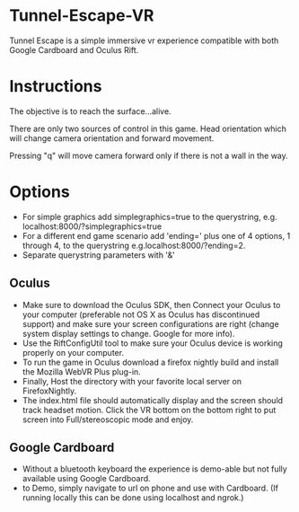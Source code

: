 # Tunnel-Escape-VR

Tunnel Escape is a simple immersive vr experience compatible with
both Google Cardboard and Oculus Rift.

# Instructions

The objective is to reach the surface...alive.

There are only two sources of control in this game. Head orientation which will
change camera orientation and forward movement.

Pressing "q" will move camera forward only if there is not a wall in the way.

# Options

- For simple graphics add simplegraphics=true to the querystring, e.g. localhost:8000/?simplegraphics=true
- For a different end game scenario add 'ending=' plus one of 4 options, 1 through 4, to
the querystring e.g.localhost:8000/?ending=2.
- Separate querystring parameters with '&'

## Oculus

- Make sure to download the Oculus SDK, then
Connect your Oculus to your computer (preferable
not OS X as Oculus has discontinued support) and make sure your screen
configurations are right (change system display settings to
change. Google for more info).
- Use the RiftConfigUtil tool to make sure your
Oculus device is working properly on your computer.
- To run the game in Oculus download a firefox nightly build and install the
Mozilla WebVR Plus plug-in.
- Finally, Host the directory with
your favorite local server on FirefoxNightly.
- The index.html file should automatically display and the screen should
track headset motion. Click the VR bottom on the bottom right to
put screen into Full/stereoscopic mode and enjoy.

## Google Cardboard

- Without a bluetooth keyboard the experience is demo-able but not fully
  available using Google Cardboard.
- to Demo, simply navigate to url on phone and use with Cardboard. (If running locally
  this can be done using localhost and ngrok.)
